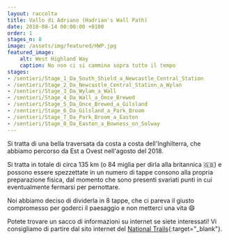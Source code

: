 ```yaml
---
layout: raccolta
title: Vallo di Adriano (Hadrian's Wall Path)
date: 2018-08-14 00:00:00 +0100
order: 1
stages_n: 8
image: /assets/img/featured/HWP.jpg
featured_image:
    alt: West Highland Way
    caption: No non ci si cammina sopra tutto il tempo
stages: 
- /sentieri/Stage_1_Da_South_Shield_a_Newcastle_Central_Station
- /sentieri/Stage_2_Da_Newcastle_Central_Station_a_Wylan
- /sentieri/Stage_3_Da_Wylam_a_Wall
- /sentieri/Stage_4_Da_Wall_a_Once_Brewed
- /sentieri/Stage_5_Da_Once_Brewed_a_Gilsland
- /sentieri/Stage_6_Da_Gilsland_a_Park_Broom
- /sentieri/Stage_7_Da_Park_Broom_a_Easton
- /sentieri/Stage_8_Da_Easton_a_Bowness_on_Solway
---
```


Si tratta di una bella traversata da costa a costa dell'Inghilterra, che abbiamo percorso da Est a Ovest nell'agosto del 2018.

Si tratta in totale di circa  135 km (o 84 miglia per dirla alla britannica :gb:) e possono essere spezzettate in un numero di tappe 
consono alla propria preparazione fisica, dal momento che sono presenti svariati punti in cui eventualmente fermarsi per pernottare.

Noi abbiamo deciso di dividerla in 8 tappe, che ci pareva il giusto compromesso per goderci il paesaggio e non metterci una vita :smile:

Potete trovare un sacco di informazioni su internet se siete interessati! Vi consigliamo di partire dal sito internet del [National Trails](https://www.nationaltrail.co.uk/en_GB/trails/hadrians-wall-path/){:target="_blank"}. 